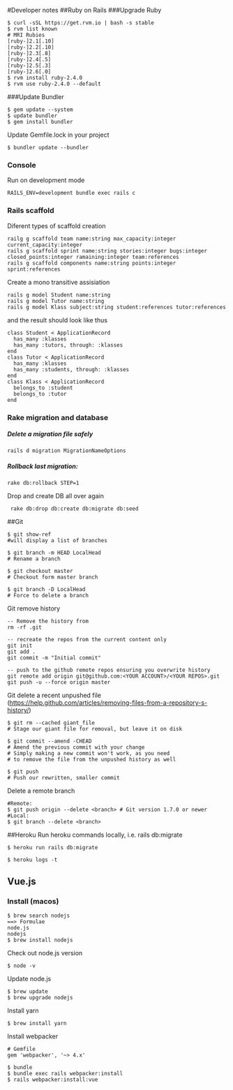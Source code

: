 #Developer notes
##Ruby on Rails
###Upgrade Ruby
```
$ curl -sSL https://get.rvm.io | bash -s stable
$ rvm list known
# MRI Rubies
[ruby-]2.1[.10]
[ruby-]2.2[.10]
[ruby-]2.3[.8]
[ruby-]2.4[.5]
[ruby-]2.5[.3]
[ruby-]2.6[.0]
$ rvm install ruby-2.4.0
$ rvm use ruby-2.4.0 --default
```
###Update Bundler
```
$ gem update --system
$ update bundler
$ gem install bundler
```
Update Gemfile.lock in your project
```
$ bundler update --bundler
```

### Console
Run on development mode
```
RAILS_ENV=development bundle exec rails c
```
### Rails scaffold
Diferent types of scaffold creation
```
railg g scaffold team name:string max_capacity:integer current_capacity:integer 
rails g scaffold sprint name:string stories:integer bugs:integer closed_points:integer ramaining:integer team:references
rails g scaffold components name:string points:integer sprint:references
```
Create a mono transitive assisiation
````
rails g model Student name:string
rails g model Tutor name:string
rails g model Klass subject:string student:references tutor:references
````
and the result should look like thus
```
class Student < ApplicationRecord
  has_many :klasses
  has_many :tutors, through: :klasses
end
class Tutor < ApplicationRecord
  has_many :klasses
  has_many :students, through: :klasses
end
class Klass < ApplicationRecord
  belongs_to :student
  belongs_to :tutor
end
```
### Rake migration and database
##### Delete a migration file safely
```
rails d migration MigrationNameOptions
```

##### Rollback last migration:
```
rake db:rollback STEP=1
```
Drop and create DB all over again
````
 rake db:drop db:create db:migrate db:seed
````

##Git
```
$ git show-ref 
#will display a list of branches

$ git branch -m HEAD LocalHead 
# Rename a branch

$ git checkout master
# Checkout form master branch

$ git branch -D LocalHead 
# Force to delete a branch
```
Git remove history 
````
-- Remove the history from 
rm -rf .git

-- recreate the repos from the current content only
git init
git add .
git commit -m "Initial commit"

-- push to the github remote repos ensuring you overwrite history
git remote add origin git@github.com:<YOUR ACCOUNT>/<YOUR REPOS>.git
git push -u --force origin master
````

Git delete a recent unpushed file (https://help.github.com/articles/removing-files-from-a-repository-s-history/)
````
$ git rm --cached giant_file
# Stage our giant file for removal, but leave it on disk

$ git commit --amend -CHEAD
# Amend the previous commit with your change
# Simply making a new commit won't work, as you need
# to remove the file from the unpushed history as well

$ git push
# Push our rewritten, smaller commit
````
Delete a remote branch
````
#Remote:
$ git push origin --delete <branch> # Git version 1.7.0 or newer
#Local:
$ git branch --delete <branch>
````

##Heroku
Run heroku commands locally, i.e. rails db:migrate
```
$ heroku run rails db:migrate
```
```
$ heroku logs -t
```
## Vue.js
### Install (macos)
````
$ brew search nodejs
==> Formulae
node.js                                                              nodejs
$ brew install nodejs
````
Check out node.js version
```
$ node -v
```
Update node.js
```
$ brew update
$ brew upgrade nodejs
```
Install yarn
```
$ brew install yarn
```
Install webpacker
```
# Gemfile
gem 'webpacker', '~> 4.x'
```
```
$ bundle
$ bundle exec rails webpacker:install
$ rails webpacker:install:vue
```